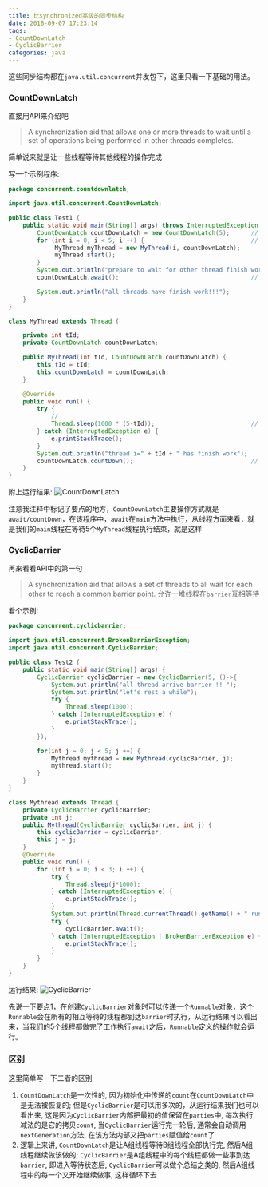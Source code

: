 ```yaml
---
title: 比synchronized高级的同步结构
date: 2018-09-07 17:23:14
tags:
- CountDownLatch
- CyclicBarrier
categories: java
---
```


这些同步结构都在`java.util.concurrent`并发包下，这里只看一下基础的用法。

### CountDownLatch

直接用API来介绍吧
>A synchronization aid that allows one or more threads to wait until a set of operations being performed in other threads completes.

简单说来就是让一些线程等待其他线程的操作完成

写一个示例程序:

``` java
package concurrent.countdownlatch;

import java.util.concurrent.CountDownLatch;

public class Test1 {
    public static void main(String[] args) throws InterruptedException {
        CountDownLatch countDownLatch = new CountDownLatch(5);      // 这里一般对应的操作数，这是几，就要有几次countDown操作
        for (int i = 0; i < 5; i ++) {                              // 新建5个线程跑起来
             MyThread myThread = new MyThread(i, countDownLatch);
             myThread.start();
        }
        System.out.println("prepare to wait for other thread finish work...");
        countDownLatch.await();                                     // 要点1

        System.out.println("all threads have finish work!!!");
    }
}

class MyThread extends Thread {

    private int tId;
    private CountDownLatch countDownLatch;

    public MyThread(int tId, CountDownLatch countDownLatch) {
        this.tId = tId;
        this.countDownLatch = countDownLatch;
    }

    @Override
    public void run() {
        try {
            //
            Thread.sleep(1000 * (5-tId));                           // 模拟工作, 不要介意为啥这样写
        } catch (InterruptedException e) {
            e.printStackTrace();
        }
        System.out.println("thread i=" + tId + " has finish work");
        countDownLatch.countDown();                                 // 要点2
    }
}
```

附上运行结果:
![CountDownLatch](https://image.zero22.top/countdownlatch.gif)

注意我注释中标记了要点的地方，`CountDownLatch`主要操作方式就是`await/countDown`，在该程序中，`await`在`main`方法中执行，从线程方面来看，就是我们的`main`线程在等待5个`MyThread`线程执行结束，就是这样

### CyclicBarrier

再来看看API中的第一句
>A synchronization aid that allows a set of threads to all wait for each other to reach a common barrier point.
允许一堆线程在`barrier`互相等待

看个示例:

``` java
package concurrent.cyclicbarrier;

import java.util.concurrent.BrokenBarrierException;
import java.util.concurrent.CyclicBarrier;

public class Test2 {
    public static void main(String[] args) {
        CyclicBarrier cyclicBarrier = new CyclicBarrier(5, ()->{            // 要点1
            System.out.println("all thread arrive barrier !! ");
            System.out.println("let's rest a while");
            try {
                Thread.sleep(1000);
            } catch (InterruptedException e) {
                e.printStackTrace();
            }
        });

        for(int j = 0; j < 5; j ++) {
            Mythread mythread = new Mythread(cyclicBarrier, j);
            mythread.start();
        }
    }
}

class Mythread extends Thread {
    private CyclicBarrier cyclicBarrier;
    private int j;                                                          // 休息时间
    public Mythread(CyclicBarrier cyclicBarrier, int j) {
        this.cyclicBarrier = cyclicBarrier;
        this.j = j;
    }
    @Override
    public void run() {
        for (int i = 0; i < 3; i ++) {
            try {
                Thread.sleep(j*1000);                                       // 模拟工作
            } catch (InterruptedException e) {
                e.printStackTrace();
            }
            System.out.println(Thread.currentThread().getName() + " run i=" + i);
            try {
                cyclicBarrier.await();                                      // 要点2
            } catch (InterruptedException | BrokenBarrierException e) {
                e.printStackTrace();
            }
        }
    }
}
```

运行结果:
![CyclicBarrier](https://image.zero22.top/cyclicbarrier.gif)

先说一下要点1，在创建`CyclicBarrier`对象时可以传递一个`Runnable`对象，这个`Runnable`会在所有的相互等待的线程都到达`barrier`时执行，从运行结果可以看出来，当我们的5个线程都做完了工作执行`await`之后，`Runnable`定义的操作就会运行。

### 区别

这里简单写一下二者的区别

 1. `CountDownLatch`是一次性的, 因为初始化中传递的`count`在`CountDownLatch`中是无法被恢复的; 但是`CyclicBarrier`是可以用多次的，从运行结果我们也可以看出来, 这是因为`CyclicBarrier`内部把最初的值保留在`parties`中, 每次执行减法的是它的拷贝`count`, 当`CyclicBarrier`运行完一轮后, 通常会自动调用`nextGeneration`方法, 在该方法内部又把`parties`赋值给`count`了
 2. 逻辑上来讲, `CountDownLatch`是让A组线程等待B组线程全部执行完, 然后A组线程继续做该做的; `CyclicBarrier`是A组线程中的每个线程都做一些事到达`barrier`, 即进入等待状态后, `CyclicBarrier`可以做个总结之类的, 然后A组线程中的每一个又开始继续做事, 这样循环下去